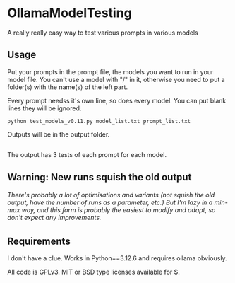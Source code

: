 # OllamaModelTesting
A really really easy way to test various prompts in various models

## Usage
Put your prompts in the prompt file, the models you want to run in your model file. You can't use a model with "/" in it, otherwise you need to put a folder(s) with the name(s) of the left part.

Every prompt needss it's own line, so does every model. You can put blank lines they will be ignored. 

`python test_models_v0.11.py model_list.txt prompt_list.txt`

Outputs will be in the output folder.

##
The output has 3 tests of each prompt for each model.

## Warning: New runs squish the old output

###### There's probably a lot of optimisations and variants (not squish the old output, have the number of runs as a parameter, etc.) But I'm lazy in a min-max way, and this form is probably the easiest to modify and adapt, so don't expect any improvements.

## Requirements
I don't have a clue. Works in Python==3.12.6 and requires ollama obviously.

All code is GPLv3. MIT or BSD type licenses available for $.

